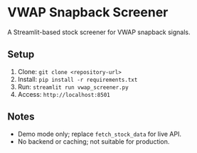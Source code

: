 # VWAP Snapback Screener

A Streamlit-based stock screener for VWAP snapback signals.

## Setup
1. Clone: `git clone <repository-url>`
2. Install: `pip install -r requirements.txt`
3. Run: `streamlit run vwap_screener.py`
4. Access: `http://localhost:8501`

## Notes
- Demo mode only; replace `fetch_stock_data` for live API.
- No backend or caching; not suitable for production.
